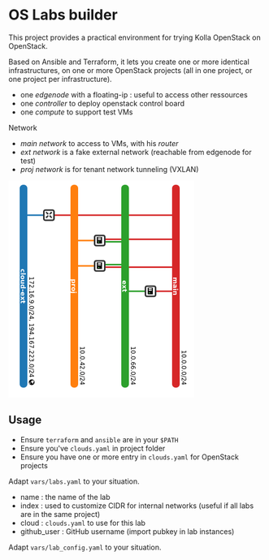 # OS Labs builder

This project provides a practical environment for trying Kolla OpenStack on OpenStack.

Based on Ansible and Terraform, it lets you create one or more identical infrastructures, on one or more OpenStack projects (all in one project, or one project per infrastructure).

- one *edgenode* with a floating-ip : useful to access other ressources
- one *controller* to deploy openstack control board
- one *compute* to support test VMs

Network 

- *main network* to access to VMs, with his *router*
- *ext network* is a fake external network (reachable from edgenode for test)
- *proj network* is for tenant network tunneling (VXLAN)

![schema](schema-os-lab.png)

## Usage

* Ensure `terraform` and `ansible` are in your `$PATH`
* Ensure you've `clouds.yaml` in project folder
* Ensure you have one or more entry in `clouds.yaml` for OpenStack projects

Adapt `vars/labs.yaml` to your situation.

- name : the name of the lab
- index : used to customize CIDR for internal networks (useful if all labs are in the same project)
- cloud : `clouds.yaml` to use for this lab
- github_user : GitHub username (import pubkey in lab instances)

Adapt `vars/lab_config.yaml` to your situation.